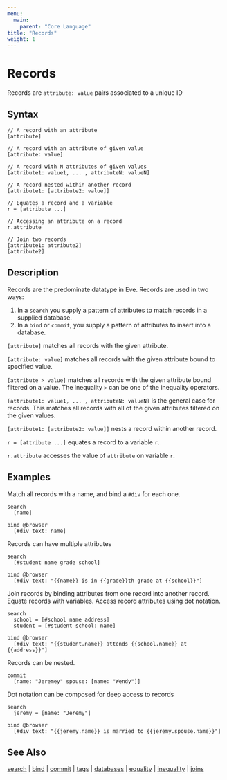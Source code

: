 ```yaml
---
menu:
  main:
    parent: "Core Language"
title: "Records"
weight: 1
---
```


# Records

Records are `attribute: value` pairs associated to a unique ID

## Syntax

```eve
// A record with an attribute
[attribute]

// A record with an attribute of given value
[attribute: value]

// A record with N attributes of given values
[attribute1: value1, ... , attributeN: valueN]

// A record nested within another record
[attribute1: [attribute2: value]]

// Equates a record and a variable
r = [attribute ...]

// Accessing an attribute on a record
r.attribute

// Join two records
[attribute1: attribute2]
[attribute2]
```

## Description

Records are the predominate datatype in Eve. Records are used in two ways:

1. In a `search` you supply a pattern of attributes to match records in a supplied database.
2. In a `bind` or `commit`, you supply a pattern of attributes to insert into a database.

`[attribute]` matches all records with the given attribute.

`[attribute: value]` matches all records with the given attribute bound to specified value.

`[attribute > value]` matches all records with the given attribute bound filtered on a value. The inequality `>` can be one of the inequality operators.

`[attribute1: value1, ... , attributeN: valueN]` is the general case for records. This matches all records with all of the given attributes filtered on the given values.

`[attribute1: [attribute2: value]]` nests a record within another record.

`r = [attribute ...]` equates a record to a variable `r`.

`r.attribute` accesses the value of `attribute` on variable `r`.

## Examples

Match all records with a name, and bind a `#div` for each one.

```eve
search
  [name]

bind @browser
  [#div text: name]
```

Records can have multiple attributes

```eve
search
  [#student name grade school]
  
bind @browser
  [#div text: "{{name}} is in {{grade}}th grade at {{school}}"]
```

Join records by binding attributes from one record into another record. Equate records with variables. Access record attributes using dot notation. 

```eve
search
  school = [#school name address]
  student = [#student school: name]

bind @browser
  [#div text: "{{student.name}} attends {{school.name}} at {{address}}"]
```

Records can be nested.

```eve
commit
  [name: "Jeremey" spouse: [name: "Wendy"]]
```

Dot notation can be composed for deep access to records

```eve
search
  jeremy = [name: "Jeremy"]

bind @browser
  [#div text: "{{jeremy.name}} is married to {{jeremy.spouse.name}}"]
```

## See Also

[search](../search) | [bind](../bind) | [commit](../commit) | [tags](../tags) | [databases](../databases) | [equality](../equality) | [inequality](../inequality) | [joins](../joins)